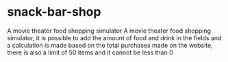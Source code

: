 # snack-bar-shop
A movie theater food shopping simulator
A movie theater food shopping simulator, it is possible to add the amount of food and drink in the fields and a calculation is made based on the total purchases made on the website, there is also a limit of 50 items and it cannot be less than 0
